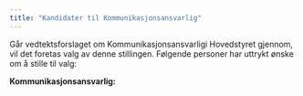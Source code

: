 ```yaml
---
title: "Kandidater til Kommunikasjonsansvarlig"
---
```


Går vedtektsforslaget om Kommunikasjonsansvarligi Hovedstyret gjennom, vil det foretas valg av denne stillingen. Følgende personer har uttrykt ønske om å stille til valg:

**Kommunikasjonsansvarlig:**